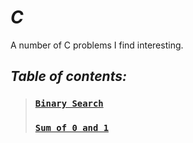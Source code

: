 # ***C***
A number of C problems I find interesting.
## *Table of contents:*
>### [`Binary Search`](https://github.com/GeorgePopescu318/Me-Programing/tree/main/C/Binary%20Search)
>### [`Sum of 0 and 1`](https://github.com/GeorgePopescu318/Me-Programing/tree/main/C/Sum%20of%200%20and%201)